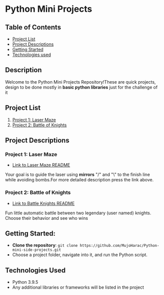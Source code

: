 # Python Mini Projects


## Table of Contents

- [Project List](#project-list)
- [Project Descriptions](#project-descriptions)
- [Getting Started](#getting-started)
- [Technologies used](#technologies-used)




## Description

Welcome to the Python Mini Projects Repository!These are quick projects, design to be done mostly in **basic python libraries** just for the challenge of it



## Project List 

1. [Project 1: Laser Maze](./Laser%20maze/)
2. [Project 2: Battle of Knights](./Battle%20of%20Knighs/)


## Project Descriptions

### Project 1: Laser Maze

- [Link to Laser Maze README](./Laser%20maze/README.md)

Your goal is to guide the laser using **mirrors** "/" and "\\" to the finish line while avoiding bombs.For more detailed description press the link above.

### Project 2: Battle of Knights

- [Link to Battle Knights README](./Battle%20of%20Knighs/README.md)

Fun little automatic battle between two legendary (user named) knights. Choose their behavior and see who wins


## Getting Started:

- **Clone the repository**: `git clone https://github.com/MujoHarac/Python-mini-side-projects.git`
- Choose a project folder, navigate into it, and run the Python script.


## Technologies Used

- Python 3.9.5
- Any additional libraries or frameworks will be listed in the project 
